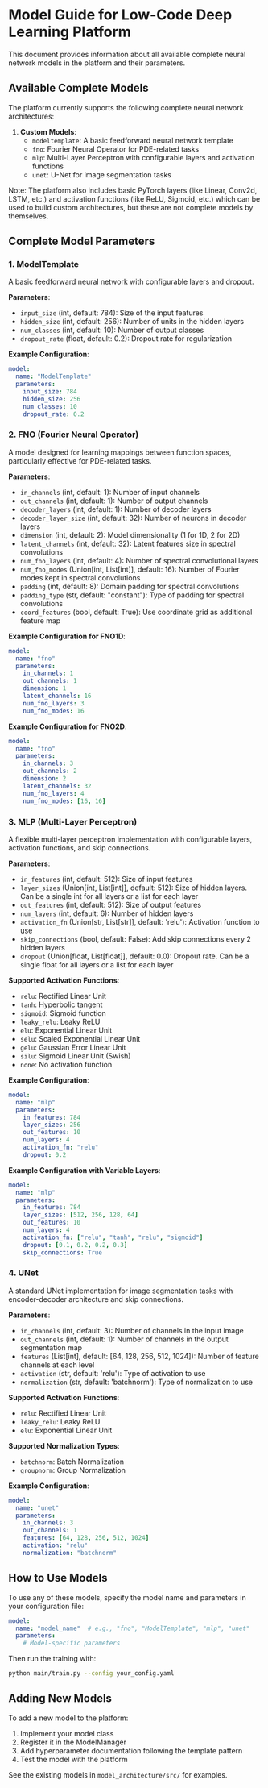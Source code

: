 # Model Guide for Low-Code Deep Learning Platform

This document provides information about all available complete neural network models in the platform and their parameters.

## Available Complete Models

The platform currently supports the following complete neural network architectures:

1. **Custom Models**:
   - `modeltemplate`: A basic feedforward neural network template
   - `fno`: Fourier Neural Operator for PDE-related tasks
   - `mlp`: Multi-Layer Perceptron with configurable layers and activation functions
   - `unet`: U-Net for image segmentation tasks

Note: The platform also includes basic PyTorch layers (like Linear, Conv2d, LSTM, etc.) and activation functions (like ReLU, Sigmoid, etc.) which can be used to build custom architectures, but these are not complete models by themselves.

## Complete Model Parameters

### 1. ModelTemplate

A basic feedforward neural network with configurable layers and dropout.

**Parameters**:
- `input_size` (int, default: 784): Size of the input features
- `hidden_size` (int, default: 256): Number of units in the hidden layers
- `num_classes` (int, default: 10): Number of output classes
- `dropout_rate` (float, default: 0.2): Dropout rate for regularization

**Example Configuration**:
```yaml
model:
  name: "ModelTemplate"
  parameters:
    input_size: 784
    hidden_size: 256
    num_classes: 10
    dropout_rate: 0.2
```

### 2. FNO (Fourier Neural Operator)

A model designed for learning mappings between function spaces, particularly effective for PDE-related tasks.

**Parameters**:
- `in_channels` (int, default: 1): Number of input channels
- `out_channels` (int, default: 1): Number of output channels
- `decoder_layers` (int, default: 1): Number of decoder layers
- `decoder_layer_size` (int, default: 32): Number of neurons in decoder layers
- `dimension` (int, default: 2): Model dimensionality (1 for 1D, 2 for 2D)
- `latent_channels` (int, default: 32): Latent features size in spectral convolutions
- `num_fno_layers` (int, default: 4): Number of spectral convolutional layers
- `num_fno_modes` (Union[int, List[int]], default: 16): Number of Fourier modes kept in spectral convolutions
- `padding` (int, default: 8): Domain padding for spectral convolutions
- `padding_type` (str, default: "constant"): Type of padding for spectral convolutions
- `coord_features` (bool, default: True): Use coordinate grid as additional feature map

**Example Configuration for FNO1D**:
```yaml
model:
  name: "fno"
  parameters:
    in_channels: 1
    out_channels: 1
    dimension: 1
    latent_channels: 16
    num_fno_layers: 3
    num_fno_modes: 16
```

**Example Configuration for FNO2D**:
```yaml
model:
  name: "fno"
  parameters:
    in_channels: 3
    out_channels: 2
    dimension: 2
    latent_channels: 32
    num_fno_layers: 4
    num_fno_modes: [16, 16]
```

### 3. MLP (Multi-Layer Perceptron)

A flexible multi-layer perceptron implementation with configurable layers, activation functions, and skip connections.

**Parameters**:
- `in_features` (int, default: 512): Size of input features
- `layer_sizes` (Union[int, List[int]], default: 512): Size of hidden layers. Can be a single int for all layers or a list for each layer
- `out_features` (int, default: 512): Size of output features
- `num_layers` (int, default: 6): Number of hidden layers
- `activation_fn` (Union[str, List[str]], default: 'relu'): Activation function to use
- `skip_connections` (bool, default: False): Add skip connections every 2 hidden layers
- `dropout` (Union[float, List[float]], default: 0.0): Dropout rate. Can be a single float for all layers or a list for each layer

**Supported Activation Functions**:
- `relu`: Rectified Linear Unit
- `tanh`: Hyperbolic tangent
- `sigmoid`: Sigmoid function
- `leaky_relu`: Leaky ReLU
- `elu`: Exponential Linear Unit
- `selu`: Scaled Exponential Linear Unit
- `gelu`: Gaussian Error Linear Unit
- `silu`: Sigmoid Linear Unit (Swish)
- `none`: No activation function

**Example Configuration**:
```yaml
model:
  name: "mlp"
  parameters:
    in_features: 784
    layer_sizes: 256
    out_features: 10
    num_layers: 4
    activation_fn: "relu"
    dropout: 0.2
```

**Example Configuration with Variable Layers**:
```yaml
model:
  name: "mlp"
  parameters:
    in_features: 784
    layer_sizes: [512, 256, 128, 64]
    out_features: 10
    num_layers: 4
    activation_fn: ["relu", "tanh", "relu", "sigmoid"]
    dropout: [0.1, 0.2, 0.2, 0.3]
    skip_connections: True
```

### 4. UNet

A standard UNet implementation for image segmentation tasks with encoder-decoder architecture and skip connections.

**Parameters**:
- `in_channels` (int, default: 3): Number of channels in the input image
- `out_channels` (int, default: 1): Number of channels in the output segmentation map
- `features` (List[int], default: [64, 128, 256, 512, 1024]): Number of feature channels at each level
- `activation` (str, default: 'relu'): Type of activation to use
- `normalization` (str, default: 'batchnorm'): Type of normalization to use

**Supported Activation Functions**:
- `relu`: Rectified Linear Unit
- `leaky_relu`: Leaky ReLU
- `elu`: Exponential Linear Unit

**Supported Normalization Types**:
- `batchnorm`: Batch Normalization
- `groupnorm`: Group Normalization

**Example Configuration**:
```yaml
model:
  name: "unet"
  parameters:
    in_channels: 3
    out_channels: 1
    features: [64, 128, 256, 512, 1024]
    activation: "relu"
    normalization: "batchnorm"
```

## How to Use Models

To use any of these models, specify the model name and parameters in your configuration file:

```yaml
model:
  name: "model_name"  # e.g., "fno", "ModelTemplate", "mlp", "unet"
  parameters:
    # Model-specific parameters
```

Then run the training with:
```bash
python main/train.py --config your_config.yaml
```

## Adding New Models

To add a new model to the platform:
1. Implement your model class
2. Register it in the ModelManager
3. Add hyperparameter documentation following the template pattern
4. Test the model with the platform

See the existing models in `model_architecture/src/` for examples.